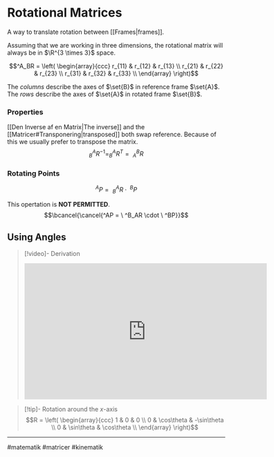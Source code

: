 # Rotational Matrices

A way to translate rotation between [[Frames|frames]].

Assuming that we are working in three dimensions, the rotational matrix will always be in $\R^{3 \times 3}$ space.

$$^A_BR = \left(
\begin{array}{ccc}
 r_{11} & r_{12} & r_{13} \\
 r_{21} & r_{22} & r_{23} \\
 r_{31} & r_{32} & r_{33} \\
\end{array}
\right)$$

The *columns* describe the axes of $\set{B}$ in reference frame $\set{A}$.
The *rows* describe the axes of $\set{A}$ in rotated frame $\set{B}$.

### Properties
[[Den Inverse af en Matrix|The inverse]] and the [[Matricer#Transponering|transposed]] both swap reference. Because of this we usually prefer to transpose the matrix.
$$^A_BR^{-1} = ^A_BR^{T} = \ ^B_AR$$


### Rotating Points


$$^AP = \  ^A_BR \cdot \ ^BP$$


This opertation is **NOT PERMITTED**.
$$\bcancel{\cancel{^AP = \  ^B_AR \cdot \ ^BP}}$$

## Using Angles

>[!video]- Derivation
><iframe width="560" height="315" src="https://www.youtube.com/embed/gkyuLPzfDV0" title="YouTube video player" frameborder="0" allow="accelerometer; autoplay; clipboard-write; encrypted-media; gyroscope; picture-in-picture; web-share" allowfullscreen></iframe>

>[!tip]- Rotation around the $x$-axis
>$$R = \left(
>\begin{array}{ccc}
>   1 & 0 & 0 \\
>   0 & \cos\theta & -\sin\theta \\
>   0 & \sin\theta & \cos\theta \\
>\end{array}
>\right)$$


---
#matematik #matricer #kinematik
